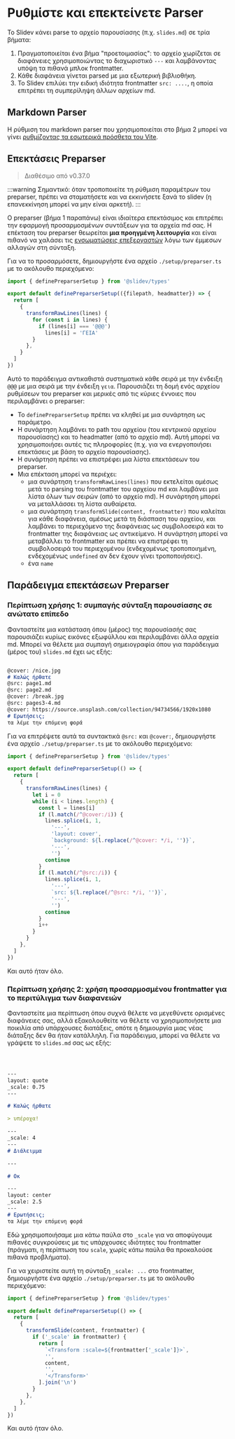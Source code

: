 # Ρυθμίστε και επεκτείνετε Parser

Το Slidev κάνει parse το αρχείο παρουσίασης (π.χ. `slides.md`) σε τρία βήματα:

1. Πραγματοποιείται ένα βήμα "προετοιμασίας": το αρχείο χωρίζεται σε διαφάνειες χρησιμοποιώντας το διαχωριστικό `---` και λαμβάνοντας υπόψη τα πιθανά μπλοκ frontmatter.
2. Κάθε διαφάνεια γίνεται parsed με μια εξωτερική βιβλιοθήκη.
3. Το Slidev επιλύει την ειδική ιδιότητα frontmatter `src: ....`, η οποία επιτρέπει τη συμπερίληψη άλλων αρχείων md.

## Markdown Parser

Η ρύθμιση του markdown parser που χρησιμοποιείται στο βήμα 2 μπορεί να γίνει [ρυθμίζοντας τα εσωτερικά πρόσθετα του Vite](/custom/config-vite#ρύθμιση-εσωτεpικών-πpόσθετων).

## Επεκτάσεις Preparser

> Διαθέσιμο από v0.37.0

:::warning
Σημαντικό: όταν τροποποιείτε τη ρύθμιση παραμέτρων του preparser, πρέπει να σταματήσετε και να εκκινήσετε ξανά το slidev (η επανεκκίνηση μπορεί να μην είναι αρκετή).
:::

Ο preparser (βήμα 1 παραπάνω) είναι ιδιαίτερα επεκτάσιμος και επιτρέπει την εφαρμογή προσαρμοσμένων συντάξεων για τα αρχεία md σας. Η επέκταση του preparser θεωρείται **μια προηγμένη λειτουργία** και είναι πιθανό να χαλάσει τις [ενσωματώσεις επεξεργαστών](/guide/editors) λόγω των έμμεσων αλλαγών στη σύνταξη.

Για να το προσαρμόσετε, δημιουργήστε ένα αρχείο `./setup/preparser.ts` με το ακόλουθο περιεχόμενο:


```ts
import { definePreparserSetup } from '@slidev/types'

export default definePreparserSetup(({filepath, headmatter}) => {
  return [
    {
      transformRawLines(lines) {
        for (const i in lines) {
          if (lines[i] === '@@@')
            lines[i] = 'ΓΕΙΑ'
        }
      },
    }
  ]
})
```

Αυτό το παράδειγμα αντικαθιστά συστηματικά κάθε σειρά με την ένδειξη `@@@` με μια σειρά με την ένδειξη `γεια`. Παρουσιάζει τη δομή ενός αρχείου ρυθμίσεων του preparser και μερικές από τις κύριες έννοιες που περιλαμβάνει ο preparser:
- Το `definePreparserSetup` πρέπει να κληθεί με μια συνάρτηση ως παράμετρο.
- Η συνάρτηση λαμβάνει το path του αρχείου (του κεντρικού αρχείου παρουσίασης) και το headmatter (από το αρχείο md). Αυτή μπορεί να χρησιμοποιήσει αυτές τις πληροφορίες (π.χ. για να ενεργοποιήσει επεκτάσεις με βάση το αρχείο παρουσίασης).
- Η συνάρτηση πρέπει να επιστρέφει μια λίστα επεκτάσεων του preparser.
- Μια επέκταση μπορεί να περιέχει:
  - μια συνάρτηση `transformRawLines(lines)` που εκτελείται αμέσως μετά το parsing του frontmatter του αρχείου md και λαμβάνει μια λίστα όλων των σειρών (από το αρχείο md). Η συνάρτηση μπορεί να μεταλλάσσει τη λίστα αυθαίρετα.
  - μια συνάρτηση `transformSlide(content, frontmatter)` που καλείται για κάθε διαφάνεια, αμέσως μετά τη διάσπαση του αρχείου, και λαμβάνει το περιεχόμενο της διαφάνειας ως συμβολοσειρά και το frontmatter της διαφάνειας ως αντικείμενο. Η συνάρτηση μπορεί να μεταβάλλει το frontmatter και πρέπει να επιστρέφει τη συμβολοσειρά του περιεχομένου (ενδεχομένως τροποποιημένη, ενδεχομένως `undefined` αν δεν έχουν γίνει τροποποιήσεις).
  - ένα `name`

## Παράδειγμα επεκτάσεων Preparser

### Περίπτωση χρήσης 1: συμπαγής σύνταξη παρουσίασης σε ανώτατο επίπεδο

Φανταστείτε μια κατάσταση όπου (μέρος) της παρουσίασής σας παρουσιάζει κυρίως εικόνες εξωφύλλου και περιλαμβάνει άλλα αρχεία md. Μπορεί να θέλετε μια συμπαγή σημειογραφία όπου για παράδειγμα (μέρος του) `slides.md` έχει ως εξής:

```md

@cover: /nice.jpg
# Καλώς ήρθατε
@src: page1.md
@src: page2.md
@cover: /break.jpg
@src: pages3-4.md
@cover: https://source.unsplash.com/collection/94734566/1920x1080
# Ερωτήσεις;
τα λέμε την επόμενη φορά

```

Για να επιτρέψετε αυτά τα συντακτικά `@src:` και `@cover:`, δημιουργήστε ένα αρχείο `./setup/preparser.ts` με το ακόλουθο περιεχόμενο:


```ts
import { definePreparserSetup } from '@slidev/types'

export default definePreparserSetup(() => {
  return [
    {
      transformRawLines(lines) {
        let i = 0
        while (i < lines.length) {
          const l = lines[i]
          if (l.match(/^@cover:/i)) {
            lines.splice(i, 1,
              '---',
              'layout: cover',
              `background: ${l.replace(/^@cover: */i, '')}`,
              '---',
              '')
            continue
          }
          if (l.match(/^@src:/i)) {
            lines.splice(i, 1,
              '---',
              `src: ${l.replace(/^@src: */i, '')}`,
              '---',
              '')
            continue
          }
          i++
        }
      }
    },
  ]
})
```

Και αυτό ήταν όλο.


### Περίπτωση χρήσης 2: χρήση προσαρμοσμένου frontmatter για το περιτύλιγμα των διαφανειών

Φανταστείτε μια περίπτωση όπου συχνά θέλετε να μεγεθύνετε ορισμένες διαφάνειες σας, αλλά εξακολουθείτε να θέλετε να χρησιμοποιήσετε μια ποικιλία από υπάρχουσες διατάξεις, οπότε η δημιουργία μιας νέας διάταξης δεν θα ήταν κατάλληλη.
Για παράδειγμα, μπορεί να θέλετε να γράψετε το `slides.md` σας ως εξής:

```md



---
layout: quote
_scale: 0.75
---

# Καλώς ήρθατε

> υπέροχα!

---
_scale: 4
---
# Διάλειμμα

---

# Οκ

---
layout: center
_scale: 2.5
---
# Ερωτήσεις;
τα λέμε την επόμενη φορά

```

Εδώ χρησιμοποιήσαμε μια κάτω παύλα στο `_scale` για να αποφύγουμε πιθανές συγκρούσεις με τις υπάρχουσες ιδιότητες του frontmatter (πράγματι, η περίπτωση του `scale`, χωρίς κάτω παύλα θα προκαλούσε πιθανά προβλήματα).


Για να χειριστείτε αυτή τη σύνταξη `_scale: ...` στο frontmatter, δημιουργήστε ένα αρχείο `./setup/preparser.ts` με το ακόλουθο περιεχόμενο:


```ts
import { definePreparserSetup } from '@slidev/types'

export default definePreparserSetup(() => {
  return [
    {
      transformSlide(content, frontmatter) {
        if ('_scale' in frontmatter) {
          return [
            `<Transform :scale=${frontmatter['_scale']}>`,
            '',
            content,
            '',
            '</Transform>'
          ].join('\n')
        }
      },
    },
  ]
})
```

Και αυτό ήταν όλο.
